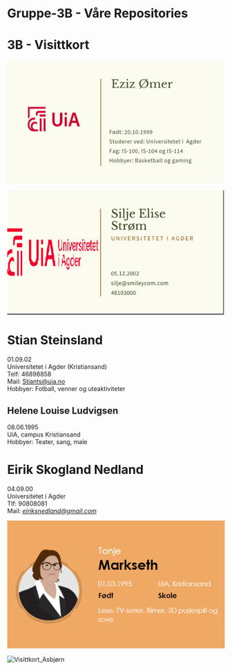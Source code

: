 # Gruppe-3B - Våre Repositories

# 3B - Visittkort

<img src="https://raw.githubusercontent.com/3Beast/Gruppe-3B/main/Businessmannen.png" alt="Eziz visittkort" width="500"/>

![visittkort silje](https://raw.githubusercontent.com/3Beast/Gruppe-3B/main/visittkort%20silje.png)

# Stian Steinsland
01.09.02 <br>
Universitetet i Agder (Kristiansand) <br>
Telf: 46898858 <br>
Mail: Stiants@uia.no <br>
Hobbyer: Fotball, venner og uteaktiviteter <br>

## Helene Louise Ludvigsen
08.06.1995 <br>
UiA, campus Kristiansand <br>
Hobbyer: Teater, sang, male <br>

# Eirik Skogland Nedland
04.09.00
 <br>Universitetet i Agder
 <br>Tlf: 90808081
 <br>Mail: *eiriksnedland@gmail.com*
 
![Visittkort Tonje](https://raw.githubusercontent.com/3Beast/Gruppe-3B/main/VisittkortTonje.png)

![Visittkort_Asbjørn](https://raw.githubusercontent.com/3Beast/Gruppe-3B/main/Visitkortasbj%C3%B8rn.png)